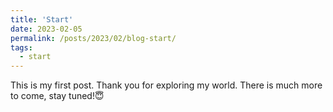 ```yaml
---
title: 'Start'
date: 2023-02-05
permalink: /posts/2023/02/blog-start/
tags:
  - start
---
```


This is my first post. Thank you for exploring my world. There is much more to come, stay tuned!😇
